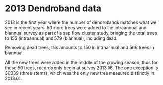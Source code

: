 # 2013 Dendroband data

2013 is the first year where the number of dendrobands matches what we see in recent years. 50 more trees were added to the intraannual and biannual survey as part of a sap flow cluster study, bringing the total trees to 155 (intraannual) and 579 (biannual), including dead.

Removing dead trees, this amounts to 150 in intraannual and 566 trees in biannual.

All the new trees were added in the middle of the growing season, thus for these 50 trees, records only begin at survey 2013.06. The one exception is 30339 (three stems), which was the only new tree measured distinctly in 2013.01.

